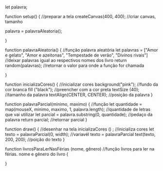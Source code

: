 <!DOCTYPE html>
<html lang="en">
  <head>
    <script src="https://cdnjs.cloudflare.com/ajax/libs/p5.js/1.9.4/p5.js"></script>
    <script src="https://cdnjs.cloudflare.com/ajax/libs/p5.js/1.9.4/addons/p5.sound.min.js"></script>
    <link rel="stylesheet" type="text/css" href="style.css">
    <meta charset="utf-8" />

  </head>
  <body>
    <main>
    </main>
    <script src="sketch.js"></script>
  </body>
</html>

let palavra;

function setup() { //preparar a tela
  createCanvas(400, 400); //criar canvas, tamanho 

 palavra = palavraAleatoria();

}

function palavraAleatoria() { //função palavra aleatória
let palavras = ["Amor e gelato", "Amor e azeitonas", "Tempestade de verão", "Divinos rivais"] //deixar palavras igual ao respectivos nomes dos livro
return random(palavras); //retornar o valor para onde a função for chamada

}

function inicializaCores() { //inicializar cores
 background("pink"); //fundo da cor branca
  fill ("black"); //preencher com a cor preta 
  textSize (40); //tamanho da palavra
  textAlign(CENTER, CENTER); //posição da palavra
 }

function palavraParcial(minimo, maximo) { //função 
  let quantidade = map(mouseX, minimo, maximo, 1, palavra.length); //quantidade de letras que vai utilizar
  let parcial = palavra.substring(0, quantidade); //pedaço da palavra
  return parcial; //retornar parcial
}
  
function draw() { //desenhar na tela
  inicializaCores () ; //inicializa cores
  let texto = palavraParcial(0, width); //variavél texto = palavraParcial 
  text(texto, 200, 200); //poição do texto
}
  
function livrosParaLerNasFérias (nome, gênero) //função livros para ler na férias. nome e gênero do livro
{
  
}
